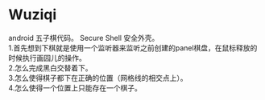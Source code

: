 # Wuziqi
android 五子棋代码。
 Secure Shell 安全外壳。<br>
1.首先想到下棋就是使用一个监听器来监听之前创建的panel棋盘，在鼠标释放的时候执行画园儿的操作。<br>
2.怎么完成黑白交替着下。<br>
3.怎么使得棋子都下在正确的位置（网格线的相交点上）。<br>
4.怎么使得一个位置上只能存在一个棋子。<br>
